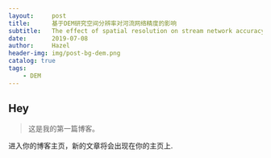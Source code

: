 ```yaml
---
layout:     post
title:      基于DEM研究空间分辨率对河流网络精度的影响
subtitle:   The effect of spatial resolution on stream network accuracy using digital terrain models
date:       2019-07-08
author:     Hazel
header-img: img/post-bg-dem.png
catalog: true
tags:
    - DEM
---
```





## Hey
>这是我的第一篇博客。

进入你的博客主页，新的文章将会出现在你的主页上.

